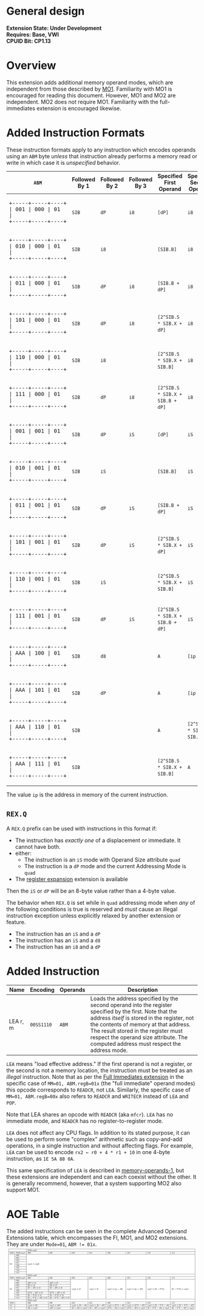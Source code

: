 # General design

**Extension State: Under Development**  
**Requires: Base, VWI**  
**CPUID Bit: CP1.13**

# Overview

This extension adds additional memory operand modes, which are independent from those described by [MO1](../memory-operands-1/README.md).
Familiarity with MO1 is encouraged for reading this document. However, MO1 and MO2 are independent. MO2 does not require MO1.
Familiarity with the full-immediates extension is encouraged likewise.

# Added Instruction Formats

These instruction formats apply to any instruction which encodes operands using an `ABM` byte _unless_ that instruction already performs a memory
read or write in which case it is _unspecified_ behavior.

| `ABM` | Followed By 1 | Followed By 2 | Followed By 3 |Specified First Operand | Specified Second Operand |
|-------|---------------|---------------|-----------|--|--|
|<pre>+-----+-----+----+<br>\| 001 \| 000 \| 01 \|<br>+-----+-----+----+</pre> | `SIB` | `dP` | `i8` | `[dP]` | `i8`
|<pre>+-----+-----+----+<br>\| 010 \| 000 \| 01 \|<br>+-----+-----+----+</pre> | `SIB` | `i8` | | `[SIB.B]` | `i8`
|<pre>+-----+-----+----+<br>\| 011 \| 000 \| 01 \|<br>+-----+-----+----+</pre> | `SIB` | `dP` | `i8` | `[SIB.B + dP]` | `i8`
|<pre>+-----+-----+----+<br>\| 101 \| 000 \| 01 \|<br>+-----+-----+----+</pre> | `SIB` | `dP` | `i8` | `[2^SIB.S * SIB.X + dP]` | `i8`
|<pre>+-----+-----+----+<br>\| 110 \| 000 \| 01 \|<br>+-----+-----+----+</pre> | `SIB` | `i8` | | `[2^SIB.S * SIB.X + SIB.B]` | `i8`
|<pre>+-----+-----+----+<br>\| 111 \| 000 \| 01 \|<br>+-----+-----+----+</pre> | `SIB` | `dP` | `i8` | `[2^SIB.S * SIB.X + SIB.B + dP]` | `i8`
|<pre>+-----+-----+----+<br>\| 001 \| 001 \| 01 \|<br>+-----+-----+----+</pre> | `SIB` | `dP` | `iS` | `[dP]` | `iS`
|<pre>+-----+-----+----+<br>\| 010 \| 001 \| 01 \|<br>+-----+-----+----+</pre> | `SIB` | `iS` | | `[SIB.B]` | `iS`
|<pre>+-----+-----+----+<br>\| 011 \| 001 \| 01 \|<br>+-----+-----+----+</pre> | `SIB` | `dP` | `iS` | `[SIB.B + dP]` | `iS`
|<pre>+-----+-----+----+<br>\| 101 \| 001 \| 01 \|<br>+-----+-----+----+</pre> | `SIB` | `dP` | `iS` | `[2^SIB.S * SIB.X + dP]` | `iS`
|<pre>+-----+-----+----+<br>\| 110 \| 001 \| 01 \|<br>+-----+-----+----+</pre> | `SIB` | `iS` | | `[2^SIB.S * SIB.X + SIB.B]` | `iS`
|<pre>+-----+-----+----+<br>\| 111 \| 001 \| 01 \|<br>+-----+-----+----+</pre> | `SIB` | `dP` | `iS` | `[2^SIB.S * SIB.X + SIB.B + dP]` | `iS`
|<pre>+-----+-----+----+<br>\| AAA \| 100 \| 01 \|<br>+-----+-----+----+</pre> | `SIB` | `d8` |      | `A` | `[ip + d8]`
|<pre>+-----+-----+----+<br>\| AAA \| 101 \| 01 \|<br>+-----+-----+----+</pre> | `SIB` | `dP` |      | `A` | `[ip + dP]`
|<pre>+-----+-----+----+<br>\| AAA \| 110 \| 01 \|<br>+-----+-----+----+</pre> | `SIB` | | | `A` | `[2^SIB.S * SIB.X + SIB.B]`
|<pre>+-----+-----+----+<br>\| AAA \| 111 \| 01 \|<br>+-----+-----+----+</pre> | `SIB` | | | `[2^SIB.S * SIB.X + SIB.B]` | `A`

The value `ip` is the address in memory of the current instruction.

## `REX.Q`

A `REX.Q` prefix can be used with instructions in this format if:
  - The instruction has _exactly one_ of a displacement or immediate. It cannot have both.
  - either:
    - The instruction is an `iS` mode with Operand Size attribute `quad`
    - The instruction is a `dP` mode and the current Addressing Mode is `quad`
  - The [register expansion](../expanded-registers/README.md) extension is available

Then the `iS` or `dP` will be an 8-byte value rather than a 4-byte value.

The behavior when `REX.Q` is set while in `quad` addressing mode when _any_ of the following conditions is true is reserved and _must_ cause an illegal instruction exception unless explicitly relaxed by another extension or feature.
  - The instruction has an `iS` and a `dP`
  - The instruction has an `iS` and a `d8`
  - The instruction has an `i8` and a `dP`

# Added Instruction

| Name | Encoding | Operands | Description |
|------|----------|----------|-------------|
| LEA r, m | `00SS1110` | `ABM` | Loads the address specified by the second operand into the register specified by the first. Note that the address _itself_ is stored in the register, not the contents of memory at that address. The result stored in the register must respect the operand size attribute. The computed address must respect the address mode.

`LEA` means "load effective address." If the first operand is not a register, or the second is not a memory location, the instruction must be treated as an
_illegal_ instruction. Note that as per the
[Full Immediates extension](../full-immediates/README.md) in the specific case of `MM=01, ABM.regB=01x`
(the "full immediate" operand modes) this opcode corresponds to `READCR`, not `LEA`. Similarly, the specific case of `MM=01, ABM.regB=00x` also refers to `READCR` and `WRITECR` instead of `LEA` and `POP`.

Note that LEA shares an opcode with `READCR` (aka `mfcr`). `LEA` has no immediate mode, and `READCR` has
no register-to-register mode.

`LEA` does not affect any CPU flags. In addition to its stated purpose, it can be used to perform some "complex" arithmetic such as
copy-and-add operations, in a single instruction and without affecting flags. For example, `LEA` can be used to
encode `rx2 ← r0 + 4 * r1 + 10` in one 4-byte instruction, as `1E 5A 88 0A`.

This same specification of `LEA` is described in [memory-operands-1](../memory-operands-1/README.md), but these extensions
are independent and can each coexist without the other. It is generally recommend, however, that a system supporting
MO2 also support MO1.

# AOE Table

The added instructions can be seen in the complete Advanced Operand Extensions table, which encompasses the FI, MO1, and MO2 extensions. They are under `Mode=01`, `ABM != 01x`.
![AOE Table](../etca_aoe_table.png)
